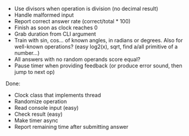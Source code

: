 * Use divisors when operation is division (no decimal result)
* Handle malformed input
* Report correct answer rate (correct/total * 100)
* Finish as soon as clock reaches 0
* Grab duration from CLI argument
* Train with sin, cos... of known angles, in radians or degrees. Also for well-known operations? (easy log2(x), sqrt, find a/all primitive of a number...)
* All answers with no random operands score equal?
* Pause timer when providing feedback (or produce error sound, then jump to next op)


Done:
* Clock class that implements thread
* Randomize operation
* Read console input (easy)
* Check result (easy)
* Make timer async
* Report remaining time after submitting answer
